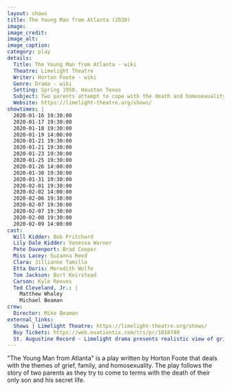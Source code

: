 ```yaml
---
layout: shows
title: The Young Man from Atlanta (2020)
image:
image_credit: 
image_alt:
image_caption:
category: play
details:
  Title: The Young Man from Atlanta - wiki
  Theatre: Limelight Theatre
  Writer: Horton Foote - wiki
  Genre: Drama - wiki
  Setting: Spring 1950. Houston Texas
  Subject: Two parents attempt to cope with the death and homosexuality of their only son
  Website: https://limelight-theatre.org/shows/
showtimes: |
  2020-01-16 19:30:00
  2020-01-17 19:30:00
  2020-01-18 19:30:00
  2020-01-19 14:00:00
  2020-01-21 19:30:00
  2020-01-21 19:30:00
  2020-01-23 19:30:00
  2020-01-25 19:30:00
  2020-01-26 14:00:00
  2020-01-30 19:30:00
  2020-01-31 19:30:00
  2020-02-01 19:30:00
  2020-02-02 14:00:00
  2020-02-06 19:30:00
  2020-02-07 19:30:00
  2020-02-07 19:30:00
  2020-02-08 19:30:00
  2020-02-09 14:00:00
cast:
  Will Kidder: Bob Pritchard
  Lily Dale Kidder: Vanessa Warner
  Pete Davenport: Brad Cooper
  Miss Lacey: Suzanna Reed
  Clara: Jillianne Tamillo
  Etta Doris: Meredith Wolfe
  Tom Jackson: Burt Keirstead
  Carson: Kyle Reeves
  Ted Cleveland, Jr.: |
    Matthew Whaley
    Michael Beaman
crew:
  Director: Mike Beaman
external_links:
  Shows | Limelight Theatre: https://limelight-theatre.org/shows/
  Buy Tickets: https://web.ovationtix.com/trs/pr/1010740
  St. Augustine Record - Limelight drama presents realistic view of grief recovery: https://www.staugustine.com/entertainment/20200117/limelight-drama-presents-realistic-view-of-grief-recovery
---
```

"The Young Man from Atlanta" is a play written by Horton Foote that deals with the themes of grief, family, and homosexuality. The play follows the story of two parents as they try to come to terms with the death of their only son and his secret life. 